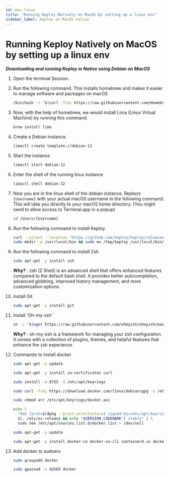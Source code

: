 ```yaml
---
id: mac-linux
title: "Running Keploy Natively on MacOS by setting up a linux env"
sidebar_label: Keploy on MacOS native
---
```


# Running Keploy Natively on MacOS by setting up a linux env

***Downloading and running Keploy in Native using Debian on MacOS***

1. Open the terminal Session.
2. Run the following command. This installs homebrew and makes it easier to manage software and packages on macOS

   ```bash
   /bin/bash -c "$(curl -fsSL https://raw.githubusercontent.com/Homebrew/install/HEAD/install.sh)"
   ```

3. Now, with the help of homebrew, we would install Lima (Linux Virtual Machine) by running this command.

   ```bash
   brew install lima
   ```

4. Create a Debian instance.

   ```bash
   limactl create template://debian-12
   ```

5. Start the instance

   ```bash
   limactl start debian-12
   ```

6. Enter the shell of the running linux instance

   ```bash
   limactl shell debian-12
   ```

7. Now you are in the linux shell of the debian instance. Replace `{Username}` with your actual macOS username in the following command. This will take you directly to your macOS home directory. (You might need to allow access to Terminal.app in a popup)

   ```bash
   cd /Users/{Username}
   ```

8. Run the following command to install Keploy

   ```bash
   curl --silent --location "https://github.com/keploy/keploy/releases/latest/download/keploy_linux_arm64.tar.gz" | tar xz --overwrite -C /tmp
   sudo mkdir -p /usr/local/bin && sudo mv /tmp/keploy /usr/local/bin/keploy
   ```

9. Run the following command to install Zsh

   ```bash
   sudo apt-get -y install zsh
   ```

   **Why?** : zsh (Z Shell) is an advanced shell that offers enhanced features compared to the default bash shell. It provides better autocompletion, advanced globbing, improved history management, and more customization options.

10. Install Git

    ```bash
    sudo apt-get -y install git
    ```

11. Install 'Oh-my-zsh'

    ```bash
    sh -c "$(wget https://raw.githubusercontent.com/ohmyzsh/ohmyzsh/master/tools/install.sh -O -)"
    ```

    **Why?** : oh-my-zsh is a framework for managing your zsh configuration. It comes with a collection of plugins, themes, and helpful features that enhance the zsh experience.

12. Commands to Install docker

    ```bash
    sudo apt-get -y update
    ```

    ```bash
    sudo apt-get -y install ca-certificates curl
    ```

    ```bash
    sudo install -m 0755 -d /etc/apt/keyrings
    ```

    ```bash
    sudo curl -fsSL https://download.docker.com/linux/debian/gpg -o /etc/apt/keyrings/docker.asc
    ```

    ```bash
    sudo chmod a+r /etc/apt/keyrings/docker.asc
    ```

    ```bash
    echo \
      "deb [arch=$(dpkg --print-architecture) signed-by=/etc/apt/keyrings/docker.asc] https://download.docker.com/linux/debian \
      $(. /etc/os-release && echo "$VERSION_CODENAME") stable" | \
      sudo tee /etc/apt/sources.list.d/docker.list > /dev/null
    ```

    ```bash
    sudo apt-get -y update
    ```

    ```bash
    sudo apt-get -y install docker-ce docker-ce-cli containerd.io docker-buildx-plugin docker-compose-plugin
    ```

13. Add docker to sudoers

    ```bash
    sudo groupadd docker
    ```

    ```bash
    sudo gpasswd -a $USER docker
    ```
